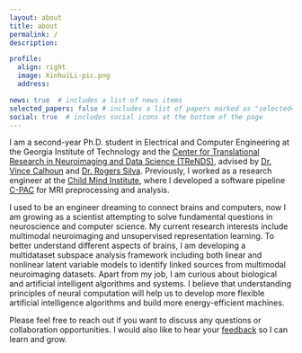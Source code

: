 ```yaml
---
layout: about
title: about
permalink: /
description:

profile:
  align: right
  image: XinhuiLi-pic.png
  address: 

news: true  # includes a list of news items
selected_papers: false # includes a list of papers marked as "selected={true}"
social: true  # includes social icons at the bottom of the page
---
```


I am a second-year Ph.D. student in Electrical and Computer Engineering at the Georgia Institute of Technology and the [Center for Translational Research in Neuroimaging and Data Science (TReNDS)](https://trendscenter.org/), advised by [Dr. Vince Calhoun](https://scholar.google.com/citations?user=WNOoGKIAAAAJ&hl=en) and [Dr. Rogers Silva](https://scholar.google.com/citations?user=cMtwwG8AAAAJ&hl=en). Previously, I worked as a research engineer at the [Child Mind Institute](https://childmind.org/), where I developed a software pipeline [C-PAC](https://fcp-indi.github.io/) for MRI preprocessing and analysis.

I used to be an engineer dreaming to connect brains and computers, now I am growing as a scientist attempting to solve fundamental questions in neuroscience and computer science. My current research interests include multimodal neuroimaging and unsupervised representation learning. To better understand different aspects of brains, I am developing a multidataset subspace analysis framework including both linear and nonlinear latent variable models to identify linked sources from multimodal neuroimaging datasets. Apart from my job, I am curious about biological and artificial intelligent algorithms and systems. I believe that understanding principles of neural computation will help us to develop more flexible artificial intelligence algorithms and build more energy-efficient machines.

Please feel free to reach out if you want to discuss any questions or collaboration opportunities. I would also like to hear your [feedback](https://forms.gle/rbkPYpf9LxscFWhc7) so I can learn and grow.
